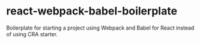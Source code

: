 # react-webpack-babel-boilerplate

Boilerplate for starting a project using Webpack and Babel for React instead of using CRA starter.
